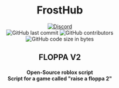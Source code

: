 <div align="center">
  <h1>FrostHub</h1>
</div>

<div align="center">
    <a href="https://discord.gg/6ex8fQ5"><img src="https://img.shields.io/discord/716222001903304755?logo=discord" alt="Discord"/></a>
    <br>
    <img src="https://img.shields.io/github/last-commit/FrostX-Official/FrostHub" alt="GitHub last commit"/>
    <img src="https://img.shields.io/github/contributors/FrostX-Official/FrostHub" alt="GitHub contributors"/>
    <br>
    <img src="https://img.shields.io/github/languages/code-size/FrostX-Official/FrostHub" alt="GitHub code size in bytes"/>
</div>

<div align="center">
  <h2>FLOPPA V2</h2>
  <h4>Open-Source roblox script<br>Script for a game called "raise a floppa 2"</h4>
</div>
